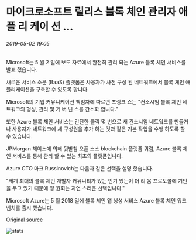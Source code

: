 # 마이크로소프트 릴리스 블록 체인 관리자 애플 리 케이 션 ...

###### 2019-05-02 19:05

Microsoft는 5 월 2 일에 보도 자료에서 완전히 관리 되는 Azure 블록 체인 서비스를 발표 했습니다.

새로운 서비스 소문 (BaaS) 플랫폼은 사용자가 사전 구성 된 네트워크에서 블록 체인 애플리케이션을 구축할 수 있도록 합니다.

Microsoft의 기업 커뮤니케이션 책임자에 따르면 프랭크 쇼는 "컨소시엄 블록 체인 네트워크의 형성, 관리 및 거 버 넌 스를 간소화 합니다."

또한 Azure 블록 체인 서비스는 간단한 클릭 몇 번으로 새 컨소시엄 네트워크를 만들거나 사용자가 네트워크에 새 구성원을 추가 하는 것과 같은 기본 작업을 수행 하도록 할 수 있습니다.

JPMorgan 체이스에 의해 뒷받침 오픈 소스 blockchain 플랫폼 쿼럼, Azure 블록 체인 서비스를 통해 관리 할 수 있는 최초의 플랫폼입니다.

Azure CTO 마크 Russinovich는 다음과 같은 선택을 설명 했습니다.

"세계 최대의 블록 체인 개발자 커뮤니티가 있는 인기 있는이 더 리 움 프로토콜에 기반을 두고 있기 때문에 정 원회는 자연 스러운 선택입니다."

Microsoft Azure는 5 월 2018 일에 블록 체인 앱 생성 서비스 Azure 블록 체인 워크 벤치를 출시 했습니다.

[Original source](https://cointelegraph.com/news/microsoft-releases-blockchain-manager-app)

![stats](https://c.statcounter.com/11760860/0/a89fa40b/1/ "stats")